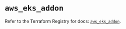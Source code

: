# `aws_eks_addon`

Refer to the Terraform Registry for docs: [`aws_eks_addon`](https://registry.terraform.io/providers/hashicorp/aws/6.2.0/docs/resources/eks_addon).
